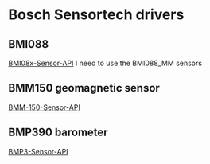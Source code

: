 # Bosch Sensortech drivers

## BMI088

[BMI08x-Sensor-API](https://github.com/boschsensortec/BMI08x-Sensor-API)
I need to use the BMI088_MM sensors

## BMM150 geomagnetic sensor

[BMM-150-Sensor-API](https://github.com/boschsensortec/BMM150-Sensor-API)

## BMP390 barometer

[BMP3-Sensor-API](https://github.com/boschsensortec/BMP3-Sensor-API)

